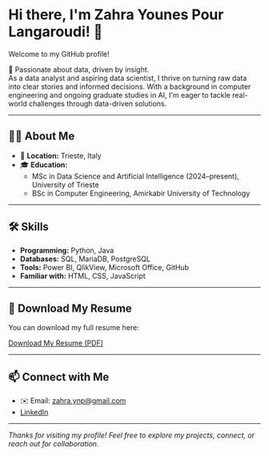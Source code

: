 # Hi there, I'm Zahra Younes Pour Langaroudi! 👋

Welcome to my GitHub profile!

🚀 Passionate about data, driven by insight.  
As a data analyst and aspiring data scientist, I thrive on turning raw data into clear stories and informed decisions. With a background in computer engineering and ongoing graduate studies in AI, I'm eager to tackle real-world challenges through data-driven solutions.

---

## 👩‍💻 About Me

- 📍 **Location:** Trieste, Italy
- 🎓 **Education:**
  - MSc in Data Science and Artificial Intelligence (2024–present), University of Trieste
  - BSc in Computer Engineering, Amirkabir University of Technology

---

## 🛠️ Skills

- **Programming:** Python, Java
- **Databases:** SQL, MariaDB, PostgreSQL
- **Tools:** Power BI, QlikView, Microsoft Office, GitHub
- **Familiar with:** HTML, CSS, JavaScript

---
## 📄 Download My Resume

You can download my full resume here:

[Download My Resume (PDF)](https://github.com/zahra-ynp/zahra-ynp/raw/main/ZahraYounesPour_CV_Jun2025.pdf)


---

## 📫 Connect with Me

- ✉️ Email: zahra.ynp@gmail.com
- [LinkedIn](https://www.linkedin.com/in/zahra-younespour)

---

_Thanks for visiting my profile! Feel free to explore my projects, connect, or reach out for collaboration._
